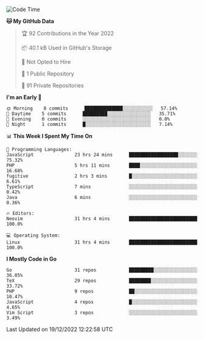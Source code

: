
<!--START_SECTION:waka-->
![Code Time](http://img.shields.io/badge/Code%20Time-3%2C022%20hrs%2035%20mins-blue)

**🐱 My GitHub Data** 

> 🏆 92 Contributions in the Year 2022
 > 
> 📦 40.1 kB Used in GitHub's Storage 
 > 
> 🚫 Not Opted to Hire
 > 
> 📜 1 Public Repository 
 > 
> 🔑 91 Private Repositories  
 > 
**I'm an Early 🐤** 

```text
🌞 Morning    8 commits      ██████████████░░░░░░░░░░░   57.14% 
🌆 Daytime    5 commits      █████████░░░░░░░░░░░░░░░░   35.71% 
🌃 Evening    0 commits      ░░░░░░░░░░░░░░░░░░░░░░░░░   0.0% 
🌙 Night      1 commits      █░░░░░░░░░░░░░░░░░░░░░░░░   7.14%

```


📊 **This Week I Spent My Time On** 

```text
💬 Programming Languages: 
JavaScript               23 hrs 24 mins      ██████████████████░░░░░░░   75.32% 
PHP                      5 hrs 11 mins       ████░░░░░░░░░░░░░░░░░░░░░   16.68% 
fugitive                 2 hrs 3 mins        █░░░░░░░░░░░░░░░░░░░░░░░░   6.61% 
TypeScript               7 mins              ░░░░░░░░░░░░░░░░░░░░░░░░░   0.42% 
Java                     6 mins              ░░░░░░░░░░░░░░░░░░░░░░░░░   0.36%

🔥 Editors: 
Neovim                   31 hrs 4 mins       █████████████████████████   100.0%

💻 Operating System: 
Linux                    31 hrs 4 mins       █████████████████████████   100.0%

```

**I Mostly Code in Go** 

```text
Go                       31 repos            █████████░░░░░░░░░░░░░░░░   36.05% 
TeX                      29 repos            ████████░░░░░░░░░░░░░░░░░   33.72% 
PHP                      9 repos             ██░░░░░░░░░░░░░░░░░░░░░░░   10.47% 
JavaScript               4 repos             █░░░░░░░░░░░░░░░░░░░░░░░░   4.65% 
Vim Script               3 repos             ░░░░░░░░░░░░░░░░░░░░░░░░░   3.49%

```



 Last Updated on 19/12/2022 12:22:58 UTC
<!--END_SECTION:waka-->
